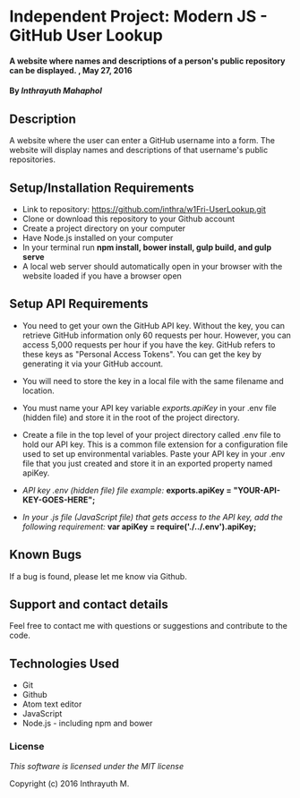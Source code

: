 # Independent Project: Modern JS - GitHub User Lookup

#### A website where names and descriptions of a person's public repository can be displayed. , May 27, 2016

#### By _Inthrayuth Mahaphol_

## Description

A website where the user can enter a GitHub username into a form. The website will display names and descriptions of that username's public repositories.

## Setup/Installation Requirements

* Link to repository: https://github.com/inthra/w1Fri-UserLookup.git
* Clone or download this repository to your Github account
* Create a project directory on your computer
* Have Node.js installed on your computer
* In your terminal run **npm install, bower install, gulp build, and gulp serve**
* A local web server should automatically open in your browser with the website loaded if you have a browser open

## Setup API Requirements

* You need to get your own the GitHub API key. Without the key, you can retrieve GitHub information only 60 requests per hour. However, you can access 5,000 requests per hour if you have the key. GitHub refers to these keys as "Personal Access Tokens". You can get the key by generating it via your GitHub account.

* You will need to store the key in a local file with the same filename and location.

* You must name your API key variable _exports.apiKey_ in your .env file (hidden file) and store it in the root of the project directory.

* Create a file in the top level of your project directory called .env file to hold our API key. This is a common file extension for a configuration file used to set up environmental variables. Paste your API key in your .env file that you just created and store it in an exported property named apiKey.

* _API key .env (hidden file) file example:_
**exports.apiKey = "YOUR-API-KEY-GOES-HERE";**

* _In your .js file (JavaScript file) that gets access to the API key, add the following requirement:_
**var apiKey = require('./../.env').apiKey;**

## Known Bugs

If a bug is found, please let me know via Github.

## Support and contact details

Feel free to contact me with questions or suggestions and contribute to the code.

## Technologies Used

* Git
* Github
* Atom text editor
* JavaScript
* Node.js - including npm and bower

### License

_This software is licensed under the MIT license_

Copyright (c) 2016 Inthrayuth M.
